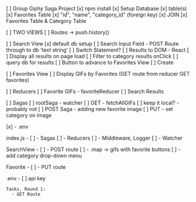 [ ] Group Giphy Saga Project
  [x] npm install
  [x] Setup Database
    [x] table(s)
      [x] Favorites Table
        [x] "id", "name", "category_id" (foreign key)
    [x] JOIN
      [x] Favorites Table & Category Table

[ ] TWO VIEWS
  [ ] Routes -> push.history()

  [ ] Search View
    [x] default db setup
    [ ] Search Input Field - POST Route through to db 'text string'
      [ ] Switch Statement? 
      [ ] Results to DOM - React
      [ ] Display all results on page load 
      [ ] Filter to category results onClick
      [ ] query db for results
      [ ] Button to advance to Favorites View
      [ ] Create 

  [ ] Favorites View
    [ ] Display GIFs by Favorites (GET route from reducer GET favorites)
    <!-- [ ] GIFs come from db without categories -->
    <!-- [ ] Once user has sent to Favorites, can assign category from db list -->

  [ ] Reducers
    [ ] Favorite GIFs - favoriteReducer
    [ ] Search Results

  [ ] Sagas
    [ ] rootSaga - watcher
    [ ] GET - fetchAllGIFs
      [ ] keep it local? - probably not
    [ ] POST Saga - adding new favorite image
    [ ] PUT - set category on image

  [x] - .env 
    
index.js - 
    [ ] - Sagas
    [ ] - Reducers
    [ ] - Middleware, Logger
    [ ] - Watcher

SearchView -
    [ ] - POST route
    [ ] - .map -> gifs with favorite buttons
    [ ] - add category drop-down menu

Favorite - 
    [ ] - PUT route

  .env -
    [ ] api key

    Tasks, Round 1:
      - GET Route
      